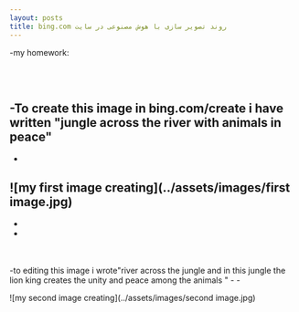 ```yaml
---
layout: posts
title: bing.com روند تصویر سازی با هوش مصنوعی در سایت   
---
```


-my homework:
 

<br>
<br>

-To create this image in bing.com/create i have written "jungle across the river with animals in peace"
-
-


![my first image creating](../assets/images/first image.jpg)
-
-
-
<br>
<br>
-to editing this image i wrote"river across the jungle and in this jungle the lion king creates the unity and peace among the animals "
-
-

![my second image creating](../assets/images/second image.jpg)




 